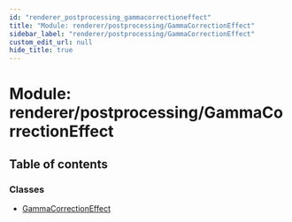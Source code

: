 ```yaml
---
id: "renderer_postprocessing_gammacorrectioneffect"
title: "Module: renderer/postprocessing/GammaCorrectionEffect"
sidebar_label: "renderer/postprocessing/GammaCorrectionEffect"
custom_edit_url: null
hide_title: true
---
```


# Module: renderer/postprocessing/GammaCorrectionEffect

## Table of contents

### Classes

- [GammaCorrectionEffect](../classes/renderer_postprocessing_gammacorrectioneffect.gammacorrectioneffect.md)
